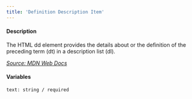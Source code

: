 ```yaml
---
title: 'Definition Description Item'
---
```

#### Description
The HTML dd element provides the details about or the definition of the preceding term (dt) in a description list (dl).

*[Source: MDN Web Docs](https://developer.mozilla.org/en-US/docs/Web/HTML/Element/dd)*

#### Variables
~~~
text: string / required
~~~

